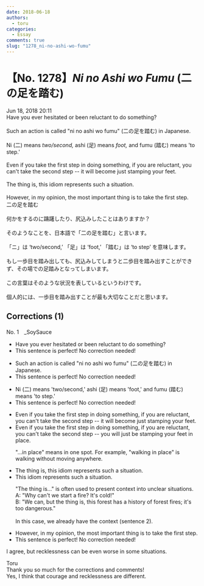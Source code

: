 ```yaml
---
date: 2018-06-18
authors:
  - toru
categories:
  - Essay
comments: true
slug: "1278_ni-no-ashi-wo-fumu"
---
```


# 【No. 1278】<strong><em>Ni no Ashi wo Fumu</em></strong> (二の足を踏む)
<div class="date">Jun 18, 2018 20:11</div>
<div id="post"><div id="body_show_ori">
Have you ever hesitated or been reluctant to do something?<br/><br/>Such an action is called "ni no ashi wo fumu" (二の足を踏む) in Japanese.<br/><br/>Ni (二) means <em>two/second,</em> ashi (足) means <em>foot,</em> and fumu (踏む) means 'to step.'<br/><br/>Even if you take the first step in doing something, if you are reluctant, you can't take the second step -- it will become just stamping your feet.<br/><br/>The thing is, this idiom represents such a situation.<br/><br/>However, in my opinion, the most important thing is to take the first step.
</div></div>

<!-- more -->

<div id="post_ja"><div id="body_show_mo">
二の足を踏む<br/><br/>何かをするのに躊躇したり、尻込みしたことはありますか？<br/><br/>そのようなことを、日本語で「二の足を踏む」と言います。<br/><br/>「ニ」は ‘two/second,’ 「足」は ‘foot,’ 「踏む」は ‘to step’ を意味します。<br/><br/>もし一歩目を踏み出しても、尻込みしてしまうと二歩目を踏み出すことができず、その場での足踏みとなってしまいます。<br/><br/>この言葉はそのような状況を表しているというわけです。<br/><br/>個人的には、一歩目を踏み出すことが最も大切なことだと思います。
</div></div>

## Corrections (1)
<div id="block"><div class="first_name"> No. 1　<span class="just_name">_SoySauce</span></div><div id="block2">
<ul class="correction_field">
<li class="incorrect">Have you ever hesitated or been reluctant to do something?</li>
<li class="corrected perfect">This sentence is perfect! No correction needed!</li>
</ul>
<ul class="correction_field">
<li class="incorrect">Such an action is called "ni no ashi wo fumu" (二の足を踏む) in Japanese.</li>
<li class="corrected perfect">This sentence is perfect! No correction needed!</li>
</ul>
<ul class="correction_field">
<li class="incorrect">Ni (二) means 'two/second,' ashi (足) means 'foot,' and fumu (踏む) means 'to step.'</li>
<li class="corrected perfect">This sentence is perfect! No correction needed!</li>
</ul>
<ul class="correction_field">
<li class="incorrect">Even if you take the first step in doing something, if you are reluctant, you can't take the second step -- it will become just stamping your feet.</li>
<li class="corrected correct">
Even if you take the first step in doing something, if you are reluctant, you can't take the second step -- you will just be stamping your feet in place.
<p class="correction_comment">"...in place" means in one spot. For example, "walking in place" is walking without moving anywhere.</p>
</li>
</ul>
<ul class="correction_field">
<li class="incorrect">The thing is, this idiom represents such a situation.</li>
<li class="corrected correct">
This idiom represents such a situation.
<p class="correction_comment">"The thing is..." is often used to present context into unclear situations.<br/>A: "Why can't we start a fire? It's cold!"<br/>B: "We can, but the thing is, this forest has a history of forest fires; it's too dangerous."<br/><br/>In this case, we already have the context (sentence 2).</p>
</li>
</ul>
<ul class="correction_field">
<li class="incorrect">However, in my opinion, the most important thing is to take the first step.</li>
<li class="corrected perfect">This sentence is perfect! No correction needed!</li>
</ul>
<p class="comment_small">
 I agree, but recklessness can be even worse in some situations.
</p>

</div><div class="name"><span class="just_name">Toru</span><br>
Thank you so much for the corrections and comments!<br/>Yes, I think that courage and recklessness are different.
</div>
</div>
